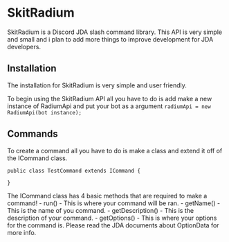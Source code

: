 # SkitRadium

SkitRadium is a Discord JDA slash command library. This API is very simple and small and i plan to add more things to improve development for JDA developers. 

## Installation

The installation for SkitRadium is very simple and user friendly.

To begin using the SkitRadium API all you have to do is add make a new instance of RadiumApi and put your bot as a argument
```radiumApi = new RadiumApi(bot instance);```

## Commands

To create a command all you have to do is make a class and extend it off of the ICommand class.
```
public class TestCommand extends ICommand { 

}
```

The ICommand class has 4 basic methods that are required to make a command!
      - run() - This is where your command will be ran.
      - getName() - This is the name of you command.
      - getDescription() - This is the description of your command.
      - getOptions() - This is where your options for the command is. Please read the JDA documents about OptionData for more info.

